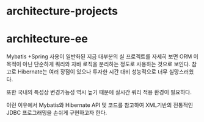 # architecture-projects

# architecture-ee
Mybatis +Spring 사용이 일반화된 지금 대부분의 실 프로젝트를 자세히 보면 ORM 이 목적이 아닌 단순하게 쿼리와 자바 로직을 분리하는 정도로 사용하는 것으로 보인다. 
참고로 Hibernate는 여러 장점이 있으나 투자한 시간 대비 성능적으로 너무 실망스러웠다.

또한 국내의 특성상 변경가능성 역시 높기 때문에 실시간 쿼리 적용 환경이 필요하다.

이런 이유에서 Mybatis와 Hibernate API 및 코드를 참고하여 XML기반의 전통적인 JDBC 프로그래밍을 손쉬게 구현하고자 한다. 

